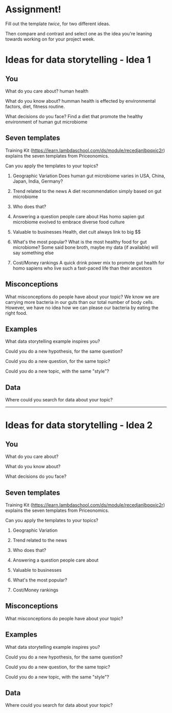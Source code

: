 # Assignment!

Fill out the template *twice*, for two different ideas.

Then compare and contrast and select one as the idea you're leaning towards
working on for your project week.


# Ideas for data storytelling - Idea 1

## You

What do you care about?
human health

What do you know about?
humman health is effected by environmental factors, diet, fitness routine.

What decisions do you face?
Find a diet that promote the healthy environment of human gut microbiome

## Seven templates

Training Kit (https://learn.lambdaschool.com/ds/module/recedjanlbpqxic2r) explains the seven templates from Priceonomics.

Can you apply the templates to your topics? 

1. Geographic Variation
Does human gut microbiome varies in USA, China, Japan, India, Germany?

2. Trend related to the news
A diet recommendation simply based on gut microbiome

3. Who does that?


4. Answering a question people care about
Has homo sapien gut microbiome evolved to embrace diverse food culture

5. Valuable to businesses
Health, diet cult always link to big $$

6. What's the most popular?
What is the most healthy food for gut microbiome? Some said bone broth, maybe my data (if available) will say something else

7. Cost/Money rankings
A quick drink power mix to promote gut health for homo sapiens who live such a fast-paced life than their ancestors

## Misconceptions

What misconceptions do people have about your topic?
We know we are carrying more bacteria in our guts than our total number of body cells. However, we have no idea how we can please our bacteria by eating the right food.   

## Examples

What data storytelling example inspires you?


Could you do a new hypothesis, for the same question?


Could you do a new question, for the same topic?


Could you do a new topic, with the same "style"?


## Data

Where could you search for data about your topic?

---

# Ideas for data storytelling - Idea 2

## You

What do you care about?


What do you know about?


What decisions do you face?


## Seven templates

Training Kit (https://learn.lambdaschool.com/ds/module/recedjanlbpqxic2r) explains the seven templates from Priceonomics.

Can you apply the templates to your topics? 

1. Geographic Variation


2. Trend related to the news


3. Who does that?


4. Answering a question people care about


5. Valuable to businesses


6. What's the most popular?


7. Cost/Money rankings


## Misconceptions

What misconceptions do people have about your topic?


## Examples

What data storytelling example inspires you?


Could you do a new hypothesis, for the same question?


Could you do a new question, for the same topic?


Could you do a new topic, with the same "style"?


## Data

Where could you search for data about your topic?
